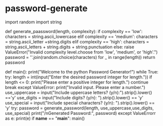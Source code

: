 # password-generate
import random
import string

def generate_paassword(length, complexity):
  if complexity  == 'low':
    characters = string.ascii_lowercase
  elif complexity == 'medium':
    characters = string.ascii_letter +string.digits
  elif complexity == 'high':
    characters = string.ascii_letters + string.digits + string.punctuation
  else:
    raise ValueError("Invalid complexity level.choose from 'low', 'medium', or 'high'.")
  password = ''.join(random.choice(characters) for _ in range(length))
  return password

def main():
print("Welcome to the python Password Generator!")
while True:
  try:
    length = int(input("Enter the desired password integer for length."))
    if length <= 0:
      print("Please enter a positive integer for length.")
      continue
    break
  except ValueError:
    print("Invalid input. Please enter a number.")
use_uppercase = input("Include uppercase letters? (y/n):").strip().lower() =='y'
use_digits = input("Include digits? (y/n): ").strip().lower() == 'y'
use_special = input("Include special characters? (y/n): ").strip().lower() == 'y'
try:
  password = generate_password(length, use_uppercase,use_digits, use_special)
  print("/nGenerated Password:", password)
  except ValueErrorr as e:
  print(e)
if __name__ == "__main__":
  main()
    
